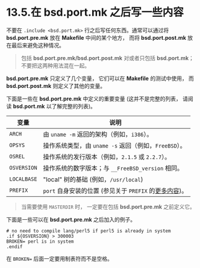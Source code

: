 # 13.5.在 bsd.port.mk 之后写一些内容

不要在 `.include <bsd.port.mk>` 行之后写任何东西。通常可以通过将 **bsd.port.pre.mk** 放在 **Makefile** 中间的某个地方， 而将 **bsd.port.post.mk** 放在最后来避免这种情况。

>包括 **bsd.port.pre.mk/bsd.port.post.mk** 对或者只包括 **bsd.port.mk**； 不要把这两种用法混在一起。

**bsd.port.pre.mk** 只定义了几个变量， 它们可以在 **Makefile** 的测试中使用， 而 **bsd.port.post.mk** 则定义了其他的变量。

下面是一些在 **bsd.port.pre.mk** 中定义的重要变量 (这并不是完整的列表， 请阅读 **bsd.port.mk** 以了解完整的列表)。

| 变量 | 说明 |
| --- | ------------------ |
| `ARCH` | 由 `uname -m` 返回的架构（例如，`i386`）。 |
| `OPSYS` | 操作系统类型，由 `uname -s` 返回（例如，`FreeBSD`）。 |
| `OSREL` | 操作系统的发行版本（例如，`2.1.5` 或 `2.2.7`）。 |
| `OSVERSION` | 操作系统的数字版本；与 `__FreeBSD_version` 相同。 |
| `LOCALBASE` |  "local" 树的基础 (例如，`/usr/local`) |
| `PREFIX` | `port` 自身安装的位置 (参见关于 `PREFIX` 的[更多内容](https://docs.freebsd.org/en/books/porters-handbook/testing/index.html#porting-prefix))。 |

>当需要使用 `MASTERDIR` 时， 一定要在包括 **bsd.port.pre.mk** 之前定义它。

下面是一些可以在 **bsd.port.pre.mk** 之后加入的例子。

```
# no need to compile lang/perl5 if perl5 is already in system
.if ${OSVERSION} > 300003
BROKEN=	perl is in system
.endif
```

在 `BROKEN=` 后面一定要用制表符而不是空格。
